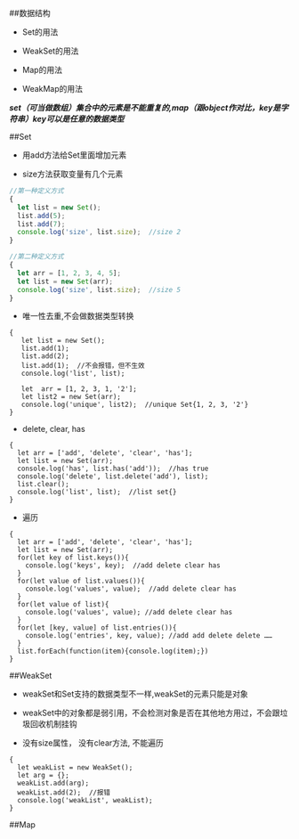   ##数据结构
  
  - Set的用法
  
  - WeakSet的用法
  
  - Map的用法
  
  - WeakMap的用法
  
***set（可当做数组）集合中的元素是不能重复的,map（跟object作对比，key是字符串）key可以是任意的数据类型***


##Set

- 用add方法给Set里面增加元素

- size方法获取变量有几个元素


```js
//第一种定义方式
{
  let list = new Set();
  list.add(5);
  list.add(7);
  console.log('size', list.size);  //size 2
}

//第二种定义方式
{
  let arr = [1, 2, 3, 4, 5];
  let list = new Set(arr);
  console.log('size', list.size);  //size 5
}
```


- 唯一性去重,不会做数据类型转换

```
{
   let list = new Set();
   list.add(1);
   list.add(2);
   list.add(1);  //不会报错，但不生效
   console.log('list', list);
   
   let  arr = [1, 2, 3, 1, '2'];
   let list2 = new Set(arr);
   console.log('unique', list2);  //unique Set{1, 2, 3, '2'}
}
```

- delete, clear, has

```
{
  let arr = ['add', 'delete', 'clear', 'has'];
  let list = new Set(arr);
  console.log('has', list.has('add'));  //has true 
  console.log('delete', list.delete('add'), list);
  list.clear();
  console.log('list', list);  //list set{}
}
```

- 遍历

```
{
  let arr = ['add', 'delete', 'clear', 'has'];
  let list = new Set(arr);
  for(let key of list.keys()){
    console.log('keys', key);  //add delete clear has
  }
  for(let value of list.values()){
    console.log('values', value);  //add delete clear has
  }
  for(let value of list){
    console.log('values', value); //add delete clear has
  }
  for(let [key, value] of list.entries()){
    console.log('entries', key, value); //add add delete delete ……
  }
  list.forEach(function(item){console.log(item);})
}
```


##WeakSet

- weakSet和Set支持的数据类型不一样,weakSet的元素只能是对象

- weakSet中的对象都是弱引用，不会检测对象是否在其他地方用过，不会跟垃圾回收机制挂钩

- 没有size属性， 没有clear方法, 不能遍历

```
{
  let weakList = new WeakSet();
  let arg = {};
  weakList.add(arg);
  weakList.add(2);  //报错
  console.log('weakList', weakList);
}
```


##Map






















